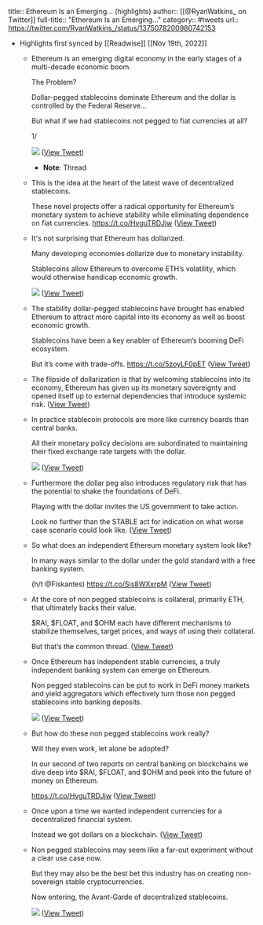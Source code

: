 title:: Ethereum Is an Emerging... (highlights)
author:: [[@RyanWatkins_ on Twitter]]
full-title:: "Ethereum Is an Emerging..."
category:: #tweets
url:: https://twitter.com/RyanWatkins_/status/1375078200980742153

- Highlights first synced by [[Readwise]] [[Nov 19th, 2022]]
	- Ethereum is an emerging digital economy in the early stages of a multi-decade economic boom.
	  
	  The Problem?
	  
	  Dollar-pegged stablecoins dominate Ethereum and the dollar is controlled by the Federal Reserve...
	  
	  But what if we had stablecoins not pegged to fiat currencies at all?
	  
	  1/ 
	  
	  ![](https://pbs.twimg.com/media/ExVCVaHXAAI4aFh.jpg) ([View Tweet](https://twitter.com/RyanWatkins_/status/1375078200980742153))
		- **Note**: Thread
	- This is the idea at the heart of the latest wave of decentralized stablecoins.
	  
	  These novel projects offer a radical opportunity for Ethereum’s monetary system to achieve stability while eliminating dependence on fiat currencies.
	  https://t.co/HvguTRDJjw ([View Tweet](https://twitter.com/RyanWatkins_/status/1375078202784239619))
	- It's not surprising that Ethereum has dollarized. 
	  
	  Many developing economies dollarize due to monetary instability. 
	  
	  Stablecoins allow Ethereum to overcome ETH’s volatility, which would otherwise handicap economic growth. 
	  
	  ![](https://pbs.twimg.com/media/ExVCV1zW8AIV6SS.jpg) ([View Tweet](https://twitter.com/RyanWatkins_/status/1375078206835990529))
	- The stability dollar-pegged stablecoins have brought has enabled Ethereum to attract more capital into its economy as well as boost economic growth. 
	  
	  Stablecoins have been a key enabler of Ethereum’s booming DeFi ecosystem.
	  
	  But it’s come with trade-offs. https://t.co/5zoyLF0pET ([View Tweet](https://twitter.com/RyanWatkins_/status/1375078208245207042))
	- The flipside of dollarization is that by welcoming stablecoins into its economy, Ethereum has given up its monetary sovereignty and opened itself up to external dependencies that introduce systemic risk. ([View Tweet](https://twitter.com/RyanWatkins_/status/1375078209709076481))
	- In practice stablecoin protocols are more like currency boards than central banks. 
	  
	  All their monetary policy decisions are subordinated to maintaining their fixed exchange rate targets with the dollar. 
	  
	  ![](https://pbs.twimg.com/media/ExVCWN_WgAAF8v4.jpg) ([View Tweet](https://twitter.com/RyanWatkins_/status/1375078213039325184))
	- Furthermore the dollar peg also introduces regulatory risk that has the potential to shake the foundations of DeFi. 
	  
	  Playing with the dollar invites the US government to take action.
	  
	  Look no further than the STABLE act for indication on what worse case scenario could look like. ([View Tweet](https://twitter.com/RyanWatkins_/status/1375078215044235269))
	- So what does an independent Ethereum monetary system look like? 
	  
	  In many ways similar to the dollar under the gold standard with a free banking system.
	  
	  (h/t @Fiskantes)
	  https://t.co/Sis8WXxrpM ([View Tweet](https://twitter.com/RyanWatkins_/status/1375078215996338179))
	- At the core of non pegged stablecoins is collateral, primarily ETH, that ultimately backs their value.
	  
	  $RAI, $FLOAT, and $OHM each have different mechanisms to stabilize themselves, target prices, and ways of using their collateral.
	  
	  But that’s the common thread. ([View Tweet](https://twitter.com/RyanWatkins_/status/1375078217091059712))
	- Once Ethereum has independent stable currencies, a truly independent banking system can emerge on Ethereum. 
	  
	  Non pegged stablecoins can be put to work in DeFi money markets and yield aggregators which effectively turn those non pegged stablecoins into banking deposits. 
	  
	  ![](https://pbs.twimg.com/media/ExVCWqHXEAME_cz.jpg) ([View Tweet](https://twitter.com/RyanWatkins_/status/1375078221365010432))
	- But how do these non pegged stablecoins work really? 
	  
	  Will they even work, let alone be adopted?
	  
	  In our second of two reports on central banking on blockchains we dive deep into $RAI, $FLOAT, and $OHM and peek into the future of money on Ethereum.
	  
	  https://t.co/HvguTRDJjw ([View Tweet](https://twitter.com/RyanWatkins_/status/1375078223088910341))
	- Once upon a time we wanted independent currencies for a decentralized financial system. 
	  
	  Instead we got dollars on a blockchain. ([View Tweet](https://twitter.com/RyanWatkins_/status/1375078224280092675))
	- Non pegged stablecoins may seem like a far-out experiment without a clear use case now. 
	  
	  But they may also be the best bet this industry has on creating non-sovereign stable cryptocurrencies.
	  
	  Now entering, the Avant-Garde of decentralized stablecoins. 
	  
	  ![](https://pbs.twimg.com/media/ExVCXFRXEAMweHs.jpg) ([View Tweet](https://twitter.com/RyanWatkins_/status/1375078229380370436))